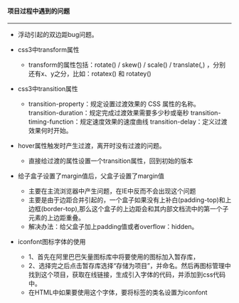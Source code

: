 #### 项目过程中遇到的问题
****

- 浮动引起的双边距bug问题。
- css3中transform属性
    - transform的属性包括：rotate() / skew() / scale() / translate(,) ，分别还有x、y之分，比如：rotatex() 和 rotatey()

- css3中transition属性
    - transition-property：规定设置过渡效果的 CSS 属性的名称。
      transition-duration：规定完成过渡效果需要多少秒或毫秒
      transition-timing-function：规定速度效果的速度曲线
      transition-delay：定义过渡效果何时开始。

- hover属性触发时产生过渡，离开时没有过渡的问题。
    - 直接给过渡的属性设置一个transition属性，回到初始的版本

- 给子盒子设置了margin值后，父盒子设置了margin值
    - 主要在主流浏览器中产生问题，在IE中反而不会出现这个问题
    - 主要是由于边距合并引起的，一个盒子如果没有上补白(padding-top)和上边框(border-top),那么这个盒子的上边距会和其内部文档流中的第一个子元素的上边距重叠。
    - 解决办法：给父盒子加上padding值或者overflow：hidden。
- iconfont图标字体的使用
    - 1、首先在阿里巴巴矢量图标库中将要使用的图标加入暂存库，
    - 2、选择完之后点击暂存库选择“存储为项目”，并命名。然后再图标管理中找到这个项目，获取在线链接，生成引入字体的代码，并添加到css代码中。
    - 在HTML中如果要使用这个字体，要将标签的类名设置为iconfont